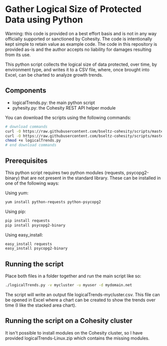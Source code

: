 # Gather Logical Size of Protected Data using Python

Warning: this code is provided on a best effort basis and is not in any way officially supported or sanctioned by Cohesity. The code is intentionally kept simple to retain value as example code. The code in this repository is provided as-is and the author accepts no liability for damages resulting from its use.

This python script collects the logical size of data protected, over time, by environment type, and writes it to a CSV file, where, once brought into Excel, can be charted to analyze growth trends.

## Components

* logicalTrends.py: the main python script
* pyhesity.py: the Cohesity REST API helper module

You can download the scripts using the following commands:

```bash
# download commands
curl -O https://raw.githubusercontent.com/bseltz-cohesity/scripts/master/reports/groot/logicalTrends/python/logicalTrends.py
curl -O https://raw.githubusercontent.com/bseltz-cohesity/scripts/master/python/pyhesity.py
chmod +x logicalTrends.py
# end download commands
```

## Prerequisites

This python script requires two python modules (requests, psycopg2-binary) that are not present in the standard library. These can be installed in one of the following ways:

Using yum:

```bash
yum install python-requests python-psycopg2
```

Using pip:

```bash
pip install requests
pip install psycopg2-binary
```

Using easy_install:

```bash
easy_install requests
easy_install psycopg2-binary
```

## Running the script

Place both files in a folder together and run the main script like so:

```bash
./logicalTrends.py -v mycluster -u myuser -d mydomain.net
```

The script will write an output file logicalTrends-mycluster.csv. This file can be opened in Excel where a chart can be created to show the trends over time (I like the stacked area chart).

## Running the script on a Cohesity cluster

It isn't possible to install modules on the Cohesity cluster, so I have provided logicalTrends-Linux.zip which contains the missing modules.
